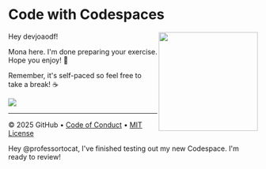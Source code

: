 # Code with Codespaces

<img src="https://octodex.github.com/images/Professortocat_v2.png" align="right" height="200px" />

Hey devjoaodf!

Mona here. I'm done preparing your exercise. Hope you enjoy! 💚

Remember, it's self-paced so feel free to take a break! ☕️

[![](https://img.shields.io/badge/Go%20to%20Exercise-%E2%86%92-1f883d?style=for-the-badge&logo=github&labelColor=197935)](https://github.com/devjoaodf/skills-code-with-codespaces/issues/1)

---

&copy; 2025 GitHub &bull; [Code of Conduct](https://www.contributor-covenant.org/version/2/1/code_of_conduct/code_of_conduct.md) &bull; [MIT License](https://gh.io/mit)

Hey @professortocat, I've finished testing out my new Codespace.
I'm ready to review!